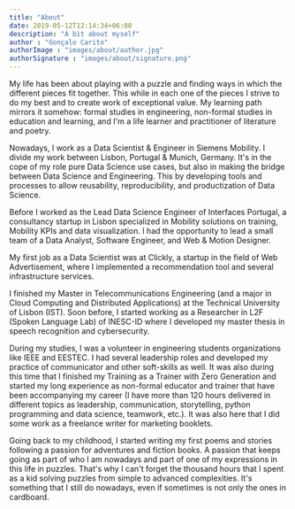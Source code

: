 ```yaml
---
title: "About"
date: 2019-05-12T12:14:34+06:00
description: "A bit about myself"
author : "Gonçalo Carito"
authorImage : "images/about/author.jpg"
authorSignature : "images/about/signature.png"
---
```


My life has been about playing with a puzzle and finding ways in which the different pieces fit together. This while in each one of the pieces I strive to do my best and to create work of exceptional value.
My learning path mirrors it somehow: formal studies in engineering, non-formal studies in education and learning, and  I'm a life learner and practitioner of literature and poetry.

Nowadays, I work as a Data Scientist & Engineer in Siemens Mobility. I divide my work between Lisbon, Portugal & Munich, Germany. It's in the cope of my role pure Data Science use cases, but also in making the bridge between Data Science and Engineering. This by developing tools and processes to allow reusability, reproducibility, and productization of Data Science.

Before I worked as the Lead Data Science Engineer of Interfaces Portugal, a consultancy startup in Lisbon specialized in Mobility solutions on training, Mobility KPIs and data visualization. I had the opportunity to lead a small team of a Data Analyst, Software Engineer, and Web & Motion Designer.

My first job as a Data Scientist was at Clickly, a startup in the field of Web Advertisement, where I implemented a recommendation tool and several infrastructure services.

I finished my Master in Telecommunications Engineering (and a major in Cloud Computing and Distributed Applications) at the Technical University of Lisbon (IST). Soon before, I started working as a Researcher in L2F (Spoken Language Lab) of INESC-ID where I developed my master thesis in speech recognition and cybersecurity.

During my studies, I was a volunteer in engineering students organizations like IEEE and EESTEC. I had several leadership roles and developed my practice of communicator and other soft-skills as well. It was also during this time that I finished my Training as a Trainer with Zero Generation and started my long experience as non-formal educator and trainer that have been accompanying my career (I have more than 120 hours delivered in different topics as leadership, communication, storytelling, python programming and data science, teamwork, etc.).
It was also here that I did some work as a freelance writer for marketing booklets.

Going back to my childhood, I started writing my first poems and stories following a passion for adventures and fiction books. A passion that keeps going as part of who I am nowadays and part of one of my expressions in this life in puzzles.
That's why I can't forget the thousand hours that I spent as a kid solving puzzles from simple to advanced complexities. It's something that I still do nowadays, even if sometimes is not only the ones in cardboard.
